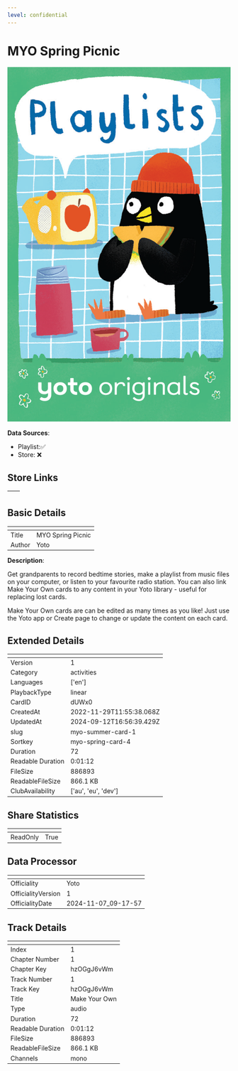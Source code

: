 ```yaml
---
level: confidential
---
```

# MYO Spring Picnic

![card_[dUWx0].png](../../img/cards/card_[dUWx0].png)

**Data Sources**: 

- Playlist:✅
- Store: ❌


## Store Links

| <!-- --> | <!-- --> |
| - | - |


## Basic Details

| <!-- --> | <!-- --> |
| - | - |
| Title | MYO Spring Picnic |
| Author | Yoto |

**Description**:

Get grandparents to record bedtime stories, make a playlist from music files on your computer, or listen to your favourite radio station. You can also link Make Your Own cards to any content in your Yoto library - useful for replacing lost cards.
 
 Make Your Own cards are can be edited as many times as you like! Just use the Yoto app or Create page to change or update the content on each card.


## Extended Details

| <!-- --> | <!-- --> |
| - | - |
| Version | 1 |
| Category | activities |
| Languages | ['en'] |
| PlaybackType | linear |
| CardID | dUWx0 |
| CreatedAt | 2022-11-29T11:55:38.068Z |
| UpdatedAt | 2024-09-12T16:56:39.429Z |
| slug | myo-summer-card-1 |
| Sortkey | myo-spring-card-4 |
| Duration | 72 |
| Readable Duration | 0:01:12 |
| FileSize | 886893 |
| ReadableFileSize | 866.1 KB |
| ClubAvailability | ['au', 'eu', 'dev'] |


## Share Statistics

| <!-- --> | <!-- --> |
| - | - |
| ReadOnly | True |


## Data Processor

| <!-- --> | <!-- --> |
| - | - |
| Officiality | Yoto
| OfficialityVersion | 1
| OfficialityDate | 2024-11-07_09-17-57


## Track Details

| <!-- --> | <!-- --> |
| - | - |
| Index | 1 |
| Chapter Number | 1 |
| Chapter Key | hzOGgJ6vWm |
| Track Number | 1 |
| Track Key | hzOGgJ6vWm |
| Title | Make Your Own |
| Type | audio |
| Duration | 72 |
| Readable Duration | 0:01:12 |
| FileSize | 886893 |
| ReadableFileSize | 866.1 KB |
| Channels | mono |

